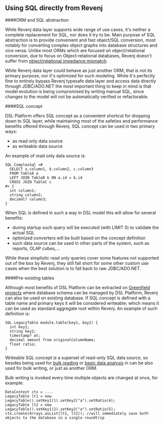 ## Using SQL directly from Revenj

####ORM and SQL abstraction

While Revenj data layer supports wide range of use cases, it's neither a complete replacement for SQL, nor does it try to be.
Main purpose of SQL abstraction is to provide convenient and fast object/SQL conversion, most notably for converting complex object graphs into database structures and vice versa. 
Unlike most ORMs which are focused on object/relational conversion, due to focus on Object-relational databases, Revenj doesn't suffer from [object/relational impedance mismatch](http://blogs.tedneward.com/post/the-vietnam-of-computer-science/).

While Revenj data layer could behave as just another ORM, that is not its primary purpose, nor it's optimized for such modeling.
While it's perfectly fine to entirely bypass Revenj typesafe data layer and access data directly through JDBC/ADO.NET the most important thing to keep in mind is that model evolution is being compromised by writing manual SQL, since changes to the model will not be automatically verified or refactorable.

####SQL concept

DSL Platform offers SQL concept as a convenient shortcut for dropping down to SQL layer, while maintaining most of the safeties and performance benefits offered through Revenj. SQL concept can be used in two primary ways:

 * as read only data source
 * as writeable data source

An example of read only data source is:

    SQL ComplexSql <#
      SELECT a.column1, b.column2, c.column3
      FROM TableA a
      LEFT JOIN TableB b ON a.id = b.id
      CROSS JOIN TableC c
    #> {
      int column1;
      string column2;
      decimal? column3;
    }

When SQL is defined in such a way in DSL model this will allow for several benefits:

 * during startup such query will be executed (with LIMIT 0) to validate the actual SQL
 * optimized converters will be built based on the concept definition
 * such data source can be used in other parts of the system, such as reports, OLAP cubes,...

While these simplistic read only queries cover some features not supported out of the box by Revenj, they still fall short for some other custom use cases when the best solution is to fall back to raw JDBC/ADO.NET.

####Pre-existing tables

Although most benefits of DSL Platform can be extracted on [Greenfield projects](https://en.wikipedia.org/wiki/Greenfield_project) where database schema can be managed by DSL Platform, Revenj can also be used on existing database.
If SQL concept is defined with a table name and primary keys it will be considered writeable; which means it can be used as standard aggregate root within Revenj.
An example of such definition is:

    SQL LegacyTable module.table(key1, key2) {
      int key1;
      string key2;
      timestamp? at;
      decimal amount from originalColumnName;
      float ratio;
    }

Writeable SQL concept is a superset of read-only SQL data source, so besides being used for [bulk reading](revenj-tutorial-bulk-reading.md) or [basic data analysis](revenj-tutorial-olap-basics.md) in can be also used for bulk writing, or just as another ORM.

Bulk writing is invoked every time multiple objects are changed at once, for example:

    DataContext ctx = ....
    LegacyTable lt1 = new LegacyTable().setKey1(1).setKey2("a").setRatio(4);
    LegacyTable lt2 = new LegacyTable().setKey1(2).setKey2("a").setRatio(5);
    ctx.create(Arrays.asList(lt1, lt2)); //will immediately save both objects to the database in a single roundtrip